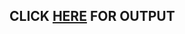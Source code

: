 ## CLICK [HERE](https://aniket126.github.io/cognizance-tasks/Task%203-Open%20Source/todo/index.html) FOR OUTPUT

